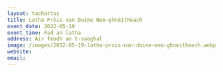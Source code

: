 ```yaml
---
layout: tachartas
title: Latha Pròis nan Duine Neo-ghnèitheach
event_date: 2022-05-19
event_time: Fad an latha
address: Air feadh an t-saoghal
image: /images/2022-05-19-latha-prois-nan-duine-neo-ghneitheach.webp
website:
email:
---
```

